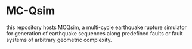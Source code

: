 # MC-Qsim
this repository hosts MCQsim, a multi-cycle earthquake rupture simulator for generation of earthquake sequences along predefined faults or fault systems of arbitrary geometric complexity.
